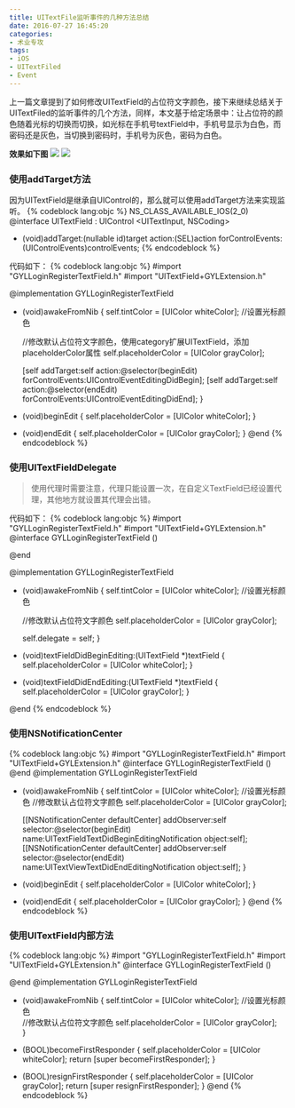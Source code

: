 ```yaml
---
title: UITextFile监听事件的几种方法总结
date: 2016-07-27 16:45:20
categories:
- 术业专攻
tags:
- iOS
- UITextFiled
- Event
---
```

上一篇文章提到了如何修改UITextField的占位符文字颜色，接下来继续总结关于UITextFiled的监听事件的几个方法，同样，本文基于给定场景中：让占位符的颜色随着光标的切换而切换，如光标在手机号textField中，手机号显示为白色，而密码还是灰色，当切换到密码时，手机号为灰色，密码为白色。

<!-- more -->

**效果如下图**
![](http://ww4.sinaimg.cn/large/b36cd9dbgw1f68ks7ero0j20fk05gq30.jpg)
![](http://ww2.sinaimg.cn/large/b36cd9dbgw1f68ksgg8jij20fi05it8s.jpg)

### 使用addTarget方法
因为UITextField是继承自UIControl的，那么就可以使用addTarget方法来实现监听。
{% codeblock lang:objc %}
NS_CLASS_AVAILABLE_IOS(2_0) @interface UITextField : UIControl <UITextInput, NSCoding>

- (void)addTarget:(nullable id)target action:(SEL)action forControlEvents:(UIControlEvents)controlEvents;
{% endcodeblock %}

代码如下：
{% codeblock lang:objc %}
#import "GYLLoginRegisterTextField.h"
#import "UITextField+GYLExtension.h"

@implementation GYLLoginRegisterTextField
- (void)awakeFromNib
{
    self.tintColor = [UIColor whiteColor];      //设置光标颜色
    
    //修改默认占位符文字颜色，使用category扩展UITextField，添加placeholderColor属性
    self.placeholderColor = [UIColor grayColor];
    
    [self addTarget:self action:@selector(beginEdit) forControlEvents:UIControlEventEditingDidBegin];
    [self addTarget:self action:@selector(endEdit) forControlEvents:UIControlEventEditingDidEnd];
}

- (void)beginEdit
{
    self.placeholderColor = [UIColor whiteColor];
}

- (void)endEdit
{
    self.placeholderColor = [UIColor grayColor];
}
@end
{% endcodeblock %}

### 使用UITextFieldDelegate
>使用代理时需要注意，代理只能设置一次，在自定义TextField已经设置代理，其他地方就设置其代理会出错。

代码如下：
{% codeblock lang:objc %}
#import "GYLLoginRegisterTextField.h"
#import "UITextField+GYLExtension.h"
@interface GYLLoginRegisterTextField () <UITextFieldDelegate>

@end

@implementation GYLLoginRegisterTextField
- (void)awakeFromNib
{
    self.tintColor = [UIColor whiteColor];      //设置光标颜色
    
    //修改默认占位符文字颜色
    self.placeholderColor = [UIColor grayColor];
    
    self.delegate = self;
}

- (void)textFieldDidBeginEditing:(UITextField *)textField
{
    self.placeholderColor = [UIColor whiteColor];
}

- (void)textFieldDidEndEditing:(UITextField *)textField
{
    self.placeholderColor = [UIColor grayColor];
}

@end
{% endcodeblock %}

### 使用NSNotificationCenter

{% codeblock lang:objc %}
#import "GYLLoginRegisterTextField.h"
#import "UITextField+GYLExtension.h"
@interface GYLLoginRegisterTextField () <UITextFieldDelegate>
@end
@implementation GYLLoginRegisterTextField

- (void)awakeFromNib
{
    self.tintColor = [UIColor whiteColor];      //设置光标颜色
    //修改默认占位符文字颜色
    self.placeholderColor = [UIColor grayColor];
    
    [[NSNotificationCenter defaultCenter] addObserver:self selector:@selector(beginEdit) name:UITextFieldTextDidBeginEditingNotification object:self];
    [[NSNotificationCenter defaultCenter] addObserver:self selector:@selector(endEdit) name:UITextViewTextDidEndEditingNotification object:self];
}

- (void)beginEdit
{
    self.placeholderColor = [UIColor whiteColor];
}

- (void)endEdit
{
    self.placeholderColor = [UIColor grayColor];
}
@end
{% endcodeblock %}

### 使用UITextField内部方法
{% codeblock lang:objc %}
#import "GYLLoginRegisterTextField.h"
#import "UITextField+GYLExtension.h"
@interface GYLLoginRegisterTextField ()

@end
@implementation GYLLoginRegisterTextField
- (void)awakeFromNib
{
    self.tintColor = [UIColor whiteColor];      //设置光标颜色    
    //修改默认占位符文字颜色
    self.placeholderColor = [UIColor grayColor];   
}

- (BOOL)becomeFirstResponder
{
    self.placeholderColor = [UIColor whiteColor];
    return [super becomeFirstResponder];
}

- (BOOL)resignFirstResponder
{
    self.placeholderColor = [UIColor grayColor];
    return [super resignFirstResponder];
}
@end
{% endcodeblock %}

